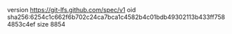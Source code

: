 version https://git-lfs.github.com/spec/v1
oid sha256:6254c1c662f6b702c24ca7bca1c4582b4c01bdb49302113b433ff7584853c4ef
size 8854

